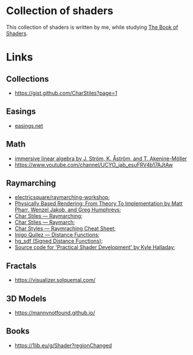 # Collection of shaders

This collection of shaders is written by me, while studying [The Book of Shaders](https://thebookofshaders.com/).

# Links
## Collections
- https://gist.github.com/CharStiles?page=1

## Easings
- [easings.net](https://easings.net/en)

## Math
- [immersive linear algebra by J. Ström, K. Åström, and T. Akenine-Möller](http://immersivemath.com/ila/index.html)
- https://www.youtube.com/channel/UCYO_jab_esuFRV4b17AJtAw

## Raymarching
- [electricsquare/raymarching-workshop](https://github.com/electricsquare/raymarching-workshop);
- [Physically Based Rendering: From Theory To Implementation by Matt Pharr, Wenzel Jakob, and Greg Humphreys](http://www.pbr-book.org/);
- [Char Stiles — Raymarching](http://charstiles.com/raymarching/);
- [Char Stiles — Raymarch](http://charstiles.com/raymarch/);
- [Char Styles — Raymraching Cheat Sheet](https://gist.github.com/CharStiles/dd06c2e64595f49ad53c4027b7967a32);
- [Inigo Quilez — Distance Functions](https://www.iquilezles.org/www/articles/distfunctions/distfunctions.htm);
- [hg_sdf (Signed Distance Functions)](http://mercury.sexy/hg_sdf/);
- [Source code for 'Practical Shader Development' by Kyle Halladay](https://github.com/Apress/practical-shader-dev);

## Fractals
- https://visualizer.solquemal.com/

## 3D Models
- https://mannynotfound.github.io/

## Books
- https://1lib.eu/g/Shader?regionChanged

